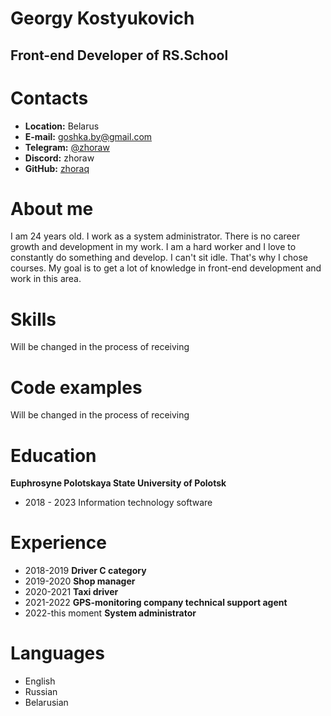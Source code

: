 # Georgy Kostyukovich
## Front-end Developer of RS.School   
# **Contacts**
* **Location:** Belarus  
* **E-mail:** goshka.by@gmail.com  
* **Telegram:** [@zhoraw](t.me/zhoraw)  
* **Discord:** zhoraw  
* **GitHub:** [zhoraq](https://github.com/zhoraq)  

# About me
I am 24 years old. I work as a system administrator. There is no career growth and development in my work. I am a hard worker and I love to constantly do something and develop. I can't sit idle. That's why I chose courses. My goal is to get a lot of knowledge in front-end development and work in this area.

# Skills
Will be changed in the process of receiving

# Code examples
Will be changed in the process of receiving

# Education
**Euphrosyne Polotskaya State University of Polotsk**  
* 2018 - 2023 Information technology software  

# Experience
* 2018-2019 **Driver C category**  
* 2019-2020 **Shop manager**  
* 2020-2021 **Taxi driver**  
* 2021-2022 **GPS-monitoring company technical support agent**  
* 2022-this moment **System administrator**  
# Languages
* English  
* Russian  
* Belarusian  
